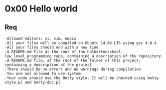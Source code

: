 # 0x00 Hello world
## Req


    -Allowed editors: vi, vim, emacs
    -All your files will be compiled on Ubuntu 14.04 LTS using gcc 4.8.4
    -All your files should end with a new line
    -A README.md file at the root of the holbertonschool-low_level_programming repo, containing a description of the repository
    -A README.md file, at the root of the folder of this project, containing a description of the project
    -There should be no errors and no warnings during compilation
    -You are not allowed to use system
    -Your code should use the Betty style. It will be checked using betty-style.pl and betty-doc.pl
